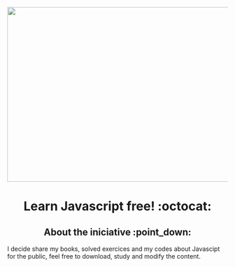 <p align="center">
  <img width="560" height="400" src="https://user-images.githubusercontent.com/50464626/91492917-d6800100-e88c-11ea-971a-17674175a9db.png">
</p>

<h1 align = "center"> Learn Javascript free! :octocat:</h1>
<h2 align = "center"> About the iniciative :point_down: </h2>
  <p> I decide share my books, solved exercices and my codes about Javascipt for the public, feel free to download, study and modify the content. </p>
